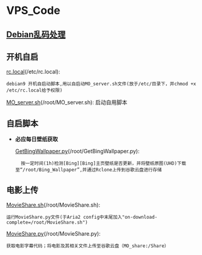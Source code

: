 # VPS_Code

## [Debian乱码处理][Debian乱码处理]

## 开机自启
[rc.local][rc.local](/etc/rc.local): 
	
	debian9 开机自启动脚本,用以自启动MO_server.sh文件(放于/etc/目录下，并chmod +x /etc/rc.local给予权限)

[MO_server.sh][MO_server.sh](/root/MO_server.sh): 启动自用脚本

## 自启脚本
* **必应每日壁纸获取**

	[GetBingWallpaper.py][GetBingWallpaper.py](/root/GetBingWallpaper.py):
		
		按一定时间(1h)检测[Bing][Bing]主页壁纸是否更新，并将壁纸原图(UHD)下载至“/root/Bing_Wallpaper”,并通过Rclone上传到谷歌云盘进行存储

## 电影上传
[MovieShare.sh][MovieShare.sh](/root/MovieShare.sh): 
	
	运行MovieShare.py文件(于Aria2 config中末尾加入"on-download-complete=/root/MovieShare.sh")

[MovieShare.py][MovieShare.py](/root/MovieShare.py): 

	获取电影字幕代码；将电影及其相关文件上传至谷歌云盘（MO_share:/Share）



[Debian乱码处理]:https://blog.csdn.net/qq_32863631/article/details/75314999

[rc.local]:https://raw.githubusercontent.com/mo1055/VPS_Code/master/rc.local
[MO_server.sh]:https://raw.githubusercontent.com/mo1055/VPS_Code/master/MO_server.sh

[GetBingWallpaper.py]:https://raw.githubusercontent.com/mo1055/VPS_Code/master/GetBingWallpaper.py
[Bing]:https://cn.bing.com/

[MovieShare.sh]:https://raw.githubusercontent.com/mo1055/VPS_Code/master/MovieShare.sh
[MovieShare.py]:https://raw.githubusercontent.com/mo1055/VPS_Code/master/MovieShare.py
